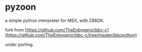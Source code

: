 # pyzoon
a simple python interpreter for MSX, with Z88DK.

fork from [https://github.com/TheEnbyperor/bbc-c](https://github.com/TheEnbyperor/bbc-c/tree/master/bbcpython)

under porting.
